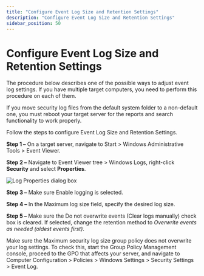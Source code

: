 ```yaml
---
title: "Configure Event Log Size and Retention Settings"
description: "Configure Event Log Size and Retention Settings"
sidebar_position: 50
---
```


# Configure Event Log Size and Retention Settings

The procedure below describes one of the possible ways to adjust event log settings. If you have
multiple target computers, you need to perform this procedure on each of them.

If you move security log files from the default system folder to a non-default one, you must reboot
your target server for the reports and search functionality to work properly.

Follow the steps to configure Event Log Size and Retention Settings.

**Step 1 –** On a target server, navigate to Start > Windows Administrative Tools > Event Viewer.

**Step 2 –** Navigate to Event Viewer tree > Windows Logs, right-click **Security** and select
**Properties**.

![Log Properties dialog box](/img/product_docs/1secure/configuration/computer/manualconfig_ws_eventviewerpr2016_thumb_0_0.webp)

**Step 3 –** Make sure Enable logging is selected.

**Step 4 –** In the Maximum log size field, specify the desired log size.

**Step 5 –** Make sure the Do not overwrite events (Clear logs manually) check box is cleared. If
selected, change the retention method to _Overwrite events as needed (oldest events first)_.

Make sure the Maximum security log size group policy does not overwrite your log settings. To check
this, start the Group Policy Management console, proceed to the GPO that affects your server, and
navigate to Computer Configuration > Policies > Windows Settings > Security Settings > Event Log.
